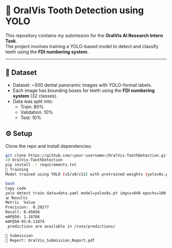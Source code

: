 # 🦷 OralVis Tooth Detection using YOLO

This repository contains my submission for the **OralVis AI Research Intern Task**.  
The project involves training a YOLO-based model to detect and classify teeth using the **FDI numbering system**.

---

## 📂 Dataset
- Dataset: ~500 dental panoramic images with YOLO-format labels.  
- Each image has bounding boxes for teeth using the **FDI numbering system** (32 classes).  
- Data was split into:
  - Train: 80%
  - Validation: 10%
  - Test: 10%  



## ⚙️ Setup

Clone the repo and install dependencies:

```bash
git clone https://github.com/<your-username>/OralVis-ToothDetection.git
cd OralVis-ToothDetection
pip install -r requirements.txt
🚀 Training
Model trained using YOLO (v5/v8/v11) with pretrained weights (yolov8s.pt), input size 640x640.

bash
Copy code
yolo detect train data=data.yaml model=yolov8s.pt imgsz=640 epochs=100
📊 Results
Metric	Value
Precision:	0.20277
Recall:	0.45656
mAP@50:	1.18766
mAP@50-95:0.11874
 predictions are available in /runs/predictions/

📝 Submission
📄 Report: OralVis_Submission_Report.pdf





